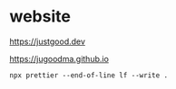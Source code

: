 # website

<https://justgood.dev>

<https://jugoodma.github.io>

```
npx prettier --end-of-line lf --write .
```

